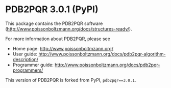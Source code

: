 PDB2PQR 3.0.1 (PyPI)
====================

This package contains the PDB2PQR software (http://www.poissonboltzmann.org/docs/structures-ready/).

For more information about PDB2PQR, please see

* Home page:  http://www.poissonboltmzann.org/
* User guide:  http://www.poissonboltzmann.org/docs/pdb2pqr-algorithm-description/
* Programmer guide:  http://www.poissonboltzmann.org/docs/pdb2pqr-programmers/

This version of PDB2PQR is forked from PyPI, `pdb2pqr==3.0.1`.
